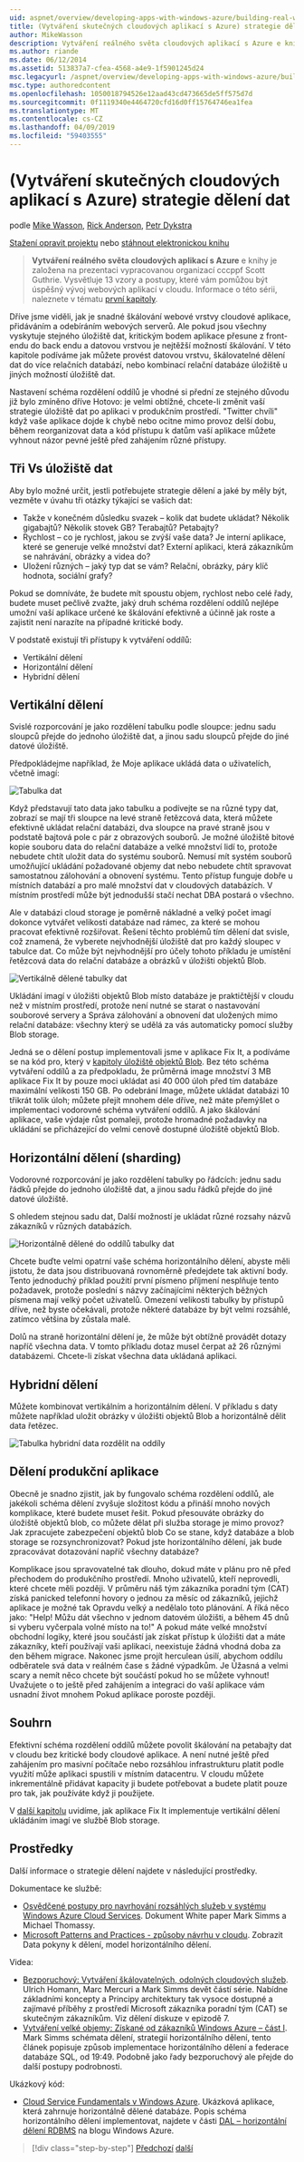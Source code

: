 ```yaml
---
uid: aspnet/overview/developing-apps-with-windows-azure/building-real-world-cloud-apps-with-windows-azure/data-partitioning-strategies
title: (Vytváření skutečných cloudových aplikací s Azure) strategie dělení dat | Dokumentace Microsoftu
author: MikeWasson
description: Vytváření reálného světa cloudových aplikací s Azure e kniha je založená na prezentaci vypracovanou organizací cccppf Scott Guthrie. Vysvětluje 13 vzory a postupy, které se dají mu...
ms.author: riande
ms.date: 06/12/2014
ms.assetid: 513837a7-cfea-4568-a4e9-1f5901245d24
msc.legacyurl: /aspnet/overview/developing-apps-with-windows-azure/building-real-world-cloud-apps-with-windows-azure/data-partitioning-strategies
msc.type: authoredcontent
ms.openlocfilehash: 1050018794526e12aad43cd473665de5ff575d7d
ms.sourcegitcommit: 0f1119340e4464720cfd16d0ff15764746ea1fea
ms.translationtype: MT
ms.contentlocale: cs-CZ
ms.lasthandoff: 04/09/2019
ms.locfileid: "59403555"
---
```

# <a name="data-partitioning-strategies-building-real-world-cloud-apps-with-azure"></a>(Vytváření skutečných cloudových aplikací s Azure) strategie dělení dat

podle [Mike Wasson](https://github.com/MikeWasson), [Rick Anderson]((https://twitter.com/RickAndMSFT)), [Petr Dykstra](https://github.com/tdykstra)

[Stažení opravit projektu](http://code.msdn.microsoft.com/Fix-It-app-for-Building-cdd80df4) nebo [stáhnout elektronickou knihu](http://blogs.msdn.com/b/microsoft_press/archive/2014/07/23/free-ebook-building-cloud-apps-with-microsoft-azure.aspx)

> **Vytváření reálného světa cloudových aplikací s Azure** e knihy je založena na prezentaci vypracovanou organizací cccppf Scott Guthrie. Vysvětluje 13 vzory a postupy, které vám pomůžou být úspěšný vývoj webových aplikací v cloudu. Informace o této sérii, naleznete v tématu [první kapitoly](introduction.md).


Dříve jsme viděli, jak je snadné škálování webové vrstvy cloudové aplikace, přidáváním a odebíráním webových serverů. Ale pokud jsou všechny vyskytuje stejného úložiště dat, kritickým bodem aplikace přesune z front-endu do back endu a datovou vrstvou je nejtěžší možností škálování. V této kapitole podíváme jak můžete provést datovou vrstvu, škálovatelné dělení dat do více relačních databází, nebo kombinací relační databáze úložiště u jiných možností úložiště dat.

Nastavení schéma rozdělení oddílů je vhodné si přední ze stejného důvodu již bylo zmíněno dříve Hotovo: je velmi obtížné, chcete-li změnit vaší strategie úložiště dat po aplikaci v produkčním prostředí. "Twitter chvíli" když vaše aplikace dojde k chybě nebo ocitne mimo provoz delší dobu, během reorganizovat data a kód přístupu k datům vaší aplikace můžete vyhnout názor pevné ještě před zahájením různé přístupy.

## <a name="the-three-vs-of-data-storage"></a>Tři Vs úložiště dat

Aby bylo možné určit, jestli potřebujete strategie dělení a jaké by měly být, vezměte v úvahu tři otázky týkající se vašich dat:

- Takže v konečném důsledku svazek – kolik dat budete ukládat? Několik gigabajtů? Několik stovek GB? Terabajtů? Petabajty?
- Rychlost – co je rychlost, jakou se zvýší vaše data? Je interní aplikace, které se generuje velké množství dat? Externí aplikaci, která zákazníkům se nahrávání, obrázky a videa do?
- Uložení různých – jaký typ dat se vám? Relační, obrázky, páry klíč hodnota, sociální grafy?

Pokud se domníváte, že budete mít spoustu objem, rychlost nebo celé řady, budete muset pečlivě zvažte, jaký druh schéma rozdělení oddílů nejlépe umožní vaší aplikace určené ke škálování efektivně a účinně jak roste a zajistit není narazíte na případné kritické body.

V podstatě existují tři přístupy k vytváření oddílů:

- Vertikální dělení
- Horizontální dělení
- Hybridní dělení

## <a name="vertical-partitioning"></a>Vertikální dělení

Svislé rozporcování je jako rozdělení tabulku podle sloupce: jednu sadu sloupců přejde do jednoho úložiště dat, a jinou sadu sloupců přejde do jiné datové úložiště.

Předpokládejme například, že Moje aplikace ukládá data o uživatelích, včetně imagí:

![Tabulka dat](data-partitioning-strategies/_static/image1.png)

Když představují tato data jako tabulku a podívejte se na různé typy dat, zobrazí se mají tři sloupce na levé straně řetězcová data, která můžete efektivně ukládat relační databázi, dva sloupce na pravé straně jsou v podstatě bajtová pole c pár z obrazových souborů. Je možné úložiště bitové kopie souboru data do relační databáze a velké množství lidí to, protože nebudete chtít uložit data do systému souborů. Nemusí mít systém souborů umožňující ukládání požadované objemy dat nebo nebudete chtít spravovat samostatnou zálohování a obnovení systému. Tento přístup funguje dobře u místních databází a pro malé množství dat v cloudových databázích. V místním prostředí může být jednodušší stačí nechat DBA postará o všechno.

Ale v databázi cloud storage je poměrně nákladné a velký počet imagí dokonce vytvářet velikosti databáze nad rámec, za které se mohou pracovat efektivně rozšiřovat. Řešení těchto problémů tím dělení dat svisle, což znamená, že vyberete nejvhodnější úložiště dat pro každý sloupec v tabulce dat. Co může být nejvhodnější pro účely tohoto příkladu je umístění řetězcová data do relační databáze a obrázků v úložišti objektů Blob.

![Vertikálně dělené tabulky dat](data-partitioning-strategies/_static/image2.png)

Ukládání imagí v úložišti objektů Blob místo databáze je praktičtější v cloudu než v místním prostředí, protože není nutné se starat o nastavování souborové servery a Správa zálohování a obnovení dat uložených mimo relační databáze: všechny který se udělá za vás automaticky pomocí služby Blob storage.

Jedná se o dělení postup implementovali jsme v aplikace Fix It, a podíváme se na kód pro, který v [kapitoly úložiště objektů Blob](unstructured-blob-storage.md). Bez této schéma vytváření oddílů a za předpokladu, že průměrná image množství 3 MB aplikace Fix It by pouze moci ukládat asi 40 000 úloh před tím databáze maximální velikosti 150 GB. Po odebrání Image, můžete ukládat databázi 10 třikrát tolik úloh; můžete přejít mnohem déle dříve, než máte přemýšlet o implementaci vodorovné schéma vytváření oddílů. A jako škálování aplikace, vaše výdaje růst pomaleji, protože hromadné požadavky na ukládání se přicházející do velmi cenově dostupné úložiště objektů Blob.

## <a name="horizontal-partitioning-sharding"></a>Horizontální dělení (sharding)

Vodorovné rozporcování je jako rozdělení tabulky po řádcích: jednu sadu řádků přejde do jednoho úložiště dat, a jinou sadu řádků přejde do jiné datové úložiště.

S ohledem stejnou sadu dat, Další možností je ukládat různé rozsahy názvů zákazníků v různých databázích.

![Horizontálně dělené do oddílů tabulky dat](data-partitioning-strategies/_static/image3.png)

Chcete buďte velmi opatrní vaše schéma horizontálního dělení, abyste měli jistotu, že data jsou distribuovaná rovnoměrně předejdete tak aktivní body. Tento jednoduchý příklad použití první písmeno příjmení nesplňuje tento požadavek, protože poslední s názvy začínajícími některých běžných písmena mají velký počet uživatelů. Omezení velikosti tabulky by přístupů dříve, než byste očekávali, protože některé databáze by být velmi rozsáhlé, zatímco většina by zůstala malé.

Dolů na straně horizontální dělení je, že může být obtížně provádět dotazy napříč všechna data. V tomto příkladu dotaz musel čerpat až 26 různými databázemi. Chcete-li získat všechna data ukládaná aplikaci.

## <a name="hybrid-partitioning"></a>Hybridní dělení

Můžete kombinovat vertikálním a horizontálním dělení. V příkladu s daty můžete například uložit obrázky v úložišti objektů Blob a horizontálně dělit data řetězec.

![Tabulka hybridní data rozdělit na oddíly](data-partitioning-strategies/_static/image4.png)

## <a name="partitioning-a-production-application"></a>Dělení produkční aplikace

Obecně je snadno zjistit, jak by fungovalo schéma rozdělení oddílů, ale jakékoli schéma dělení zvyšuje složitost kódu a přináší mnoho nových komplikace, které budete muset řešit. Pokud přesouváte obrázky do úložiště objektů blob, co můžete dělat při služba storage je mimo provoz? Jak zpracujete zabezpečení objektů blob Co se stane, když databáze a blob storage se rozsynchronizovat? Pokud jste horizontálního dělení, jak bude zpracovávat dotazování napříč všechny databáze?

Komplikace jsou spravovatelné tak dlouho, dokud máte v plánu pro ně před přechodem do produkčního prostředí. Mnoho uživatelů, kteří neprovedli, které chcete měli později. V průměru náš tým zákazníka poradní tým (CAT) získá panicked telefonní hovory o jednou za měsíc od zákazníků, jejichž aplikace je možné tak Opravdu velký a nedělalo toto plánování. A říká něco jako: "Help! Můžu dát všechno v jednom datovém úložišti, a během 45 dnů si vyberu vyčerpala volné místo na to!" A pokud máte velké množství obchodní logiky, které jsou součástí jak získat přístup k úložišti dat a máte zákazníky, kteří používají vaši aplikaci, neexistuje žádná vhodná doba za den během migrace. Nakonec jsme projít herculean úsilí, abychom oddílu odběratele svá data v reálném čase s žádné výpadkům. Je Úžasná a velmi scary a nemít něco chcete být součástí pokud ho se můžete vyhnout! Uvažujete o to ještě před zahájením a integraci do vaší aplikace vám usnadní život mnohem Pokud aplikace poroste později.

## <a name="summary"></a>Souhrn

Efektivní schéma rozdělení oddílů můžete povolit škálování na petabajty dat v cloudu bez kritické body cloudové aplikace. A není nutné ještě před zahájením pro masivní počítače nebo rozsáhlou infrastrukturu platit podle využití může aplikaci spustili v místním datacentru. V cloudu můžete inkrementálně přidávat kapacity ji budete potřebovat a budete platit pouze pro tak, jak používáte když ji použijete.

V [další kapitolu](unstructured-blob-storage.md) uvidíme, jak aplikace Fix It implementuje vertikální dělení ukládáním imagí ve službě Blob storage.

## <a name="resources"></a>Prostředky

Další informace o strategie dělení najdete v následující prostředky.

Dokumentace ke službě:

- [Osvědčené postupy pro navrhování rozsáhlých služeb v systému Windows Azure Cloud Services](https://msdn.microsoft.com/library/windowsazure/jj717232.aspx). Dokument White paper Mark Simms a Michael Thomassy.
- [Microsoft Patterns and Practices - způsoby návrhu v cloudu](https://msdn.microsoft.com/library/dn568099.aspx). Zobrazit Data pokyny k dělení, model horizontálního dělení.

Videa:

- [Bezporuchový: Vytváření škálovatelných, odolných cloudových služeb](https://channel9.msdn.com/Series/FailSafe). Ulrich Homann, Marc Mercuri a Mark Simms devět částí série. Nabídne základními koncepty a Principy architektury tak vysoce dostupné a zajímavé příběhy z prostředí Microsoft zákazníka poradní tým (CAT) se skutečným zákazníkům. Viz dělení diskuze v epizodě 7.
- [Vytváření velké objemy: Získané od zákazníků Windows Azure – část I](https://channel9.msdn.com/Events/Build/2012/3-029). Mark Simms schémata dělení, strategií horizontálního dělení, tento článek popisuje způsob implementace horizontálního dělení a federace databáze SQL, od 19:49. Podobně jako řady bezporuchový ale přejde do další postupy podrobnosti.

Ukázkový kód:

- [Cloud Service Fundamentals v Windows Azure](https://code.msdn.microsoft.com/Cloud-Service-Fundamentals-4ca72649). Ukázková aplikace, která zahrnuje horizontálně dělené databáze. Popis schéma horizontálního dělení implementovat, najdete v části [DAL – horizontální dělení RDBMS](https://blogs.msdn.com/b/windowsazure/archive/2013/09/05/dal-sharding-of-rdbms.aspx) na blogu Windows Azure.

> [!div class="step-by-step"]
> [Předchozí](data-storage-options.md)
> [další](unstructured-blob-storage.md)
